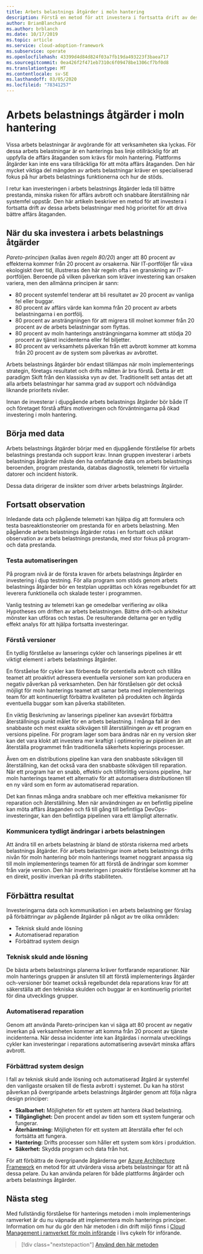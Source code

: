 ```yaml
---
title: Arbets belastnings åtgärder i moln hantering
description: Förstå en metod för att investera i fortsatta drift av dessa arbets belastningar med hög prioritet för att driva bättre affärs åtaganden.
author: BrianBlanchard
ms.author: brblanch
ms.date: 10/17/2019
ms.topic: article
ms.service: cloud-adoption-framework
ms.subservice: operate
ms.openlocfilehash: 43399d4d84d824f03a7fb19da493223f3baea717
ms.sourcegitcommit: 0ea426f2f471eb7310c6f09478be1306cf7bf0d8
ms.translationtype: MT
ms.contentlocale: sv-SE
ms.lasthandoff: 03/05/2020
ms.locfileid: "78341257"
---
```

# <a name="workload-operations-in-cloud-management"></a>Arbets belastnings åtgärder i moln hantering

Vissa arbets belastningar är avgörande för att verksamheten ska lyckas. För dessa arbets belastningar är en hanterings bas linje otillräcklig för att uppfylla de affärs åtaganden som krävs för moln hantering. Plattforms åtgärder kan inte ens vara tillräckliga för att möta affärs åtaganden. Den här mycket viktiga del mängden av arbets belastningar kräver en specialiserad fokus på hur arbets belastnings funktionerna och hur de stöds.

I retur kan investeringen i arbets belastnings åtgärder leda till bättre prestanda, minska risken för affärs avbrott och snabbare återställning när systemfel uppstår. Den här artikeln beskriver en metod för att investera i fortsatta drift av dessa arbets belastningar med hög prioritet för att driva bättre affärs åtaganden.

## <a name="when-to-invest-in-workload-operations"></a>När du ska investera i arbets belastnings åtgärder

_Pareto-principen_ (kallas även _regeln 80/20_) anger att 80 procent av effekterna kommer från 20 procent av orsakerna. När IT-portföljer får växa ekologiskt över tid, illustreras den här regeln ofta i en granskning av IT-portföljen. Beroende på vilken påverkan som kräver investering kan orsaken variera, men den allmänna principen är sann:

- 80 procent systemfel tenderar att bli resultatet av 20 procent av vanliga fel eller buggar.
- 80 procent av affärs värde kan komma från 20 procent av arbets belastningarna i en portfölj.
- 80 procent av ansträngningen för att migrera till molnet kommer från 20 procent av de arbets belastningar som flyttas.
- 80 procent av moln hanterings ansträngningarna kommer att stödja 20 procent av tjänst incidenterna eller fel biljetter.
- 80 procent av verksamhets påverkan från ett avbrott kommer att komma från 20 procent av de system som påverkas av avbrottet.

Arbets belastnings åtgärder bör endast tillämpas när moln implementerings strategin, företags resultatet och drifts måtten är bra förstå. Detta är ett paradigm Skift från den klassiska vyn av det. Traditionellt sett antas det att alla arbets belastningar har samma grad av support och nödvändiga liknande prioritets nivåer.

Innan de investerar i djupgående arbets belastnings åtgärder bör både IT och företaget förstå affärs motiveringen och förväntningarna på ökad investering i moln hantering.

## <a name="start-with-the-data"></a>Börja med data

Arbets belastnings åtgärder börjar med en djupgående förståelse för arbets belastnings prestanda och support krav. Innan gruppen investerar i arbets belastnings åtgärder måste den ha omfattande data om arbets belastnings beroenden, program prestanda, databas diagnostik, telemetri för virtuella datorer och incident historik.

Dessa data dirigerar de insikter som driver arbets belastnings åtgärder.

## <a name="continued-observation"></a>Fortsatt observation

Inledande data och pågående telemetri kan hjälpa dig att formulera och testa basreaktionsteorier om prestanda för en arbets belastning. Men pågående arbets belastnings åtgärder rotas i en fortsatt och utökat observation av arbets belastnings prestanda, med stor fokus på program-och data prestanda.

### <a name="test-the-automation"></a>Testa automatiseringen

På program nivå är de första kraven för arbets belastnings åtgärder en investering i djup testning. För alla program som stöds genom arbets belastnings åtgärder bör en testplan upprättas och köras regelbundet för att leverera funktionella och skalade tester i programmen.

Vanlig testning av telemetri kan ge omedelbar verifiering av olika Hypotheses om driften av arbets belastningen. Bättre drift-och arkitektur mönster kan utföras och testas. De resulterande deltarna ger en tydlig effekt analys för att hjälpa fortsatta investeringar.

### <a name="understand-releases"></a>Förstå versioner

En tydlig förståelse av lanserings cykler och lanserings pipelines är ett viktigt element i arbets belastnings åtgärder.

En förståelse för cykler kan förbereda för potentiella avbrott och tillåta teamet att proaktivt adressera eventuella versioner som kan producera en negativ påverkan på verksamheten. Den här förståelsen gör det också möjligt för moln hanterings teamet att samar beta med implementerings team för att kontinuerligt förbättra kvaliteten på produkten och åtgärda eventuella buggar som kan påverka stabiliteten.

En viktig Beskrivning av lanserings pipeliner kan avsevärt förbättra återställnings punkt målet för en arbets belastning. I många fall är den snabbaste och mest exakta sökvägen till återställningen av ett program en versions pipeline. För program lager som bara ändras när en ny version sker kan det vara klokt att investera mer kraftigt i optimering av pipelinen än att återställa programmet från traditionella säkerhets kopierings processer.

Även om en distributions pipeline kan vara den snabbaste sökvägen till återställning, kan det också vara den snabbaste sökvägen till reparation. När ett program har en snabb, effektiv och tillförlitlig versions pipeline, har moln hanterings teamet ett alternativ för att automatisera distributionen till en ny värd som en form av automatiserad reparation.

Det kan finnas många andra snabbare och mer effektiva mekanismer för reparation och återställning. Men när användningen av en befintlig pipeline kan möta affärs åtaganden och få till gång till befintliga DevOps-investeringar, kan den befintliga pipelinen vara ett lämpligt alternativ.

### <a name="clearly-communicate-changes-to-the-workload"></a>Kommunicera tydligt ändringar i arbets belastningen

Att ändra till en arbets belastning är bland de största riskerna med arbets belastnings åtgärder. För arbets belastningar inom arbets belastnings drifts nivån för moln hantering bör moln hanterings teamet noggrant anpassa sig till moln implementerings teamen för att förstå de ändringar som kommer från varje version. Den här investeringen i proaktiv förståelse kommer att ha en direkt, positiv inverkan på drifts stabiliteten.

## <a name="improve-outcomes"></a>Förbättra resultat

Investeringarna data och kommunikation i en arbets belastning ger förslag på förbättringar av pågående åtgärder på något av tre olika områden:

- Teknisk skuld ande lösning
- Automatiserad reparation
- Förbättrad system design

### <a name="technical-debt-resolution"></a>Teknisk skuld ande lösning

De bästa arbets belastnings planerna kräver fortfarande reparationer. När moln hanterings gruppen är ansluten till att förstå implementerings åtgärder och-versioner bör teamet också regelbundet dela reparations krav för att säkerställa att den tekniska skulden och buggar är en kontinuerlig prioritet för dina utvecklings grupper.

### <a name="automated-remediation"></a>Automatiserad reparation

Genom att använda Pareto-principen kan vi säga att 80 procent av negativ inverkan på verksamheten kommer att komma från 20 procent av tjänste incidenterna. När dessa incidenter inte kan åtgärdas i normala utvecklings cykler kan investeringar i reparations automatisering avsevärt minska affärs avbrott.

### <a name="improved-system-design"></a>Förbättrad system design

I fall av teknisk skuld ande lösning och automatiserad åtgärd är systemfel den vanligaste orsaken till de flesta avbrott i systemet. Du kan ha störst påverkan på övergripande arbets belastnings åtgärder genom att följa några design principer:

- **Skalbarhet:** Möjligheten för ett system att hantera ökad belastning.
- **Tillgänglighet:** Den procent andel av tiden som ett system fungerar och fungerar.
- **Återhämtning:** Möjligheten för ett system att återställa efter fel och fortsätta att fungera.
- **Hantering:** Drifts processer som håller ett system som körs i produktion.
- **Säkerhet:** Skydda program och data från hot.

För att förbättra de övergripande åtgärderna ger [Azure Architecture Framework](https://docs.microsoft.com/azure/architecture/guide/pillars) en metod för att utvärdera vissa arbets belastningar för att nå dessa pelare. Du kan använda pelaren för både plattforms åtgärder och arbets belastnings åtgärder.

## <a name="next-steps"></a>Nästa steg

Med fullständig förståelse för hanterings metoden i moln implementerings ramverket är du nu väpnade att implementera moln hanterings principer. Information om hur du gör den här metoden i din drift miljö finns i [Cloud Management i ramverket för moln införande](../index.md) i livs cykeln för införande.

> [!div class="nextstepaction"]
> [Använd den här metoden](../index.md)
